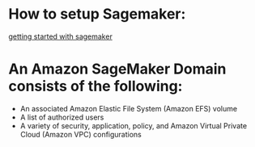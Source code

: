 # How to setup Sagemaker:

[getting started with sagemaker](https://docs.aws.amazon.com/sagemaker/latest/dg/gs.html)

# An Amazon SageMaker Domain consists of the following:

* An associated Amazon Elastic File System (Amazon EFS) volume
* A list of authorized users
* A variety of security, application, policy, and Amazon Virtual Private Cloud (Amazon VPC) configurations
